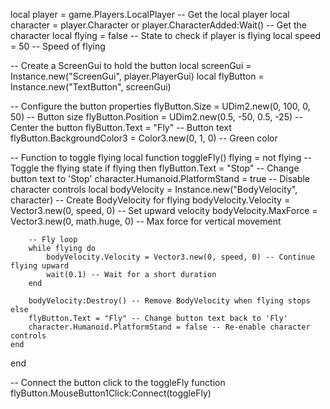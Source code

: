 local player = game.Players.LocalPlayer -- Get the local player
local character = player.Character or player.CharacterAdded:Wait() -- Get the character
local flying = false -- State to check if player is flying
local speed = 50 -- Speed of flying

-- Create a ScreenGui to hold the button
local screenGui = Instance.new("ScreenGui", player.PlayerGui)
local flyButton = Instance.new("TextButton", screenGui)

-- Configure the button properties
flyButton.Size = UDim2.new(0, 100, 0, 50) -- Button size
flyButton.Position = UDim2.new(0.5, -50, 0.5, -25) -- Center the button
flyButton.Text = "Fly" -- Button text
flyButton.BackgroundColor3 = Color3.new(0, 1, 0) -- Green color

-- Function to toggle flying
local function toggleFly()
    flying = not flying -- Toggle the flying state
    if flying then
        flyButton.Text = "Stop" -- Change button text to 'Stop'
        character.Humanoid.PlatformStand = true -- Disable character controls
        local bodyVelocity = Instance.new("BodyVelocity", character) -- Create BodyVelocity for flying
        bodyVelocity.Velocity = Vector3.new(0, speed, 0) -- Set upward velocity
        bodyVelocity.MaxForce = Vector3.new(0, math.huge, 0) -- Max force for vertical movement

        -- Fly loop
        while flying do
            bodyVelocity.Velocity = Vector3.new(0, speed, 0) -- Continue flying upward
            wait(0.1) -- Wait for a short duration
        end
        
        bodyVelocity:Destroy() -- Remove BodyVelocity when flying stops
    else
        flyButton.Text = "Fly" -- Change button text back to 'Fly'
        character.Humanoid.PlatformStand = false -- Re-enable character controls
    end
end

-- Connect the button click to the toggleFly function
flyButton.MouseButton1Click:Connect(toggleFly)
